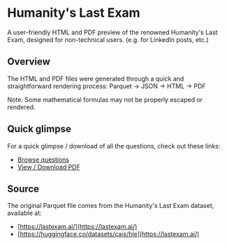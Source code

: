# Humanity's Last Exam

A user-friendly HTML and PDF preview of the renowned Humanity's Last Exam, designed for non-technical users.
(e.g. for LinkedIn posts, etc.)

## Overview

The HTML and PDF files were generated through a quick and straightforward rendering process:
Parquet → JSON → HTML → PDF

Note: Some mathematical formulas may not be properly escaped or rendered.

## Quick glimpse

For a quick glimpse / download of all the questions, check out these links:

- [Browse questions](hle.html)
- [View / Download PDF](hle.pdf)

## Source

The original Parquet file comes from the Humanity's Last Exam dataset, available at:

- [https://lastexam.ai/](https://lastexam.ai/)
- [https://huggingface.co/datasets/cais/hle](https://lastexam.ai/)
